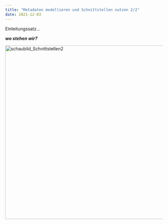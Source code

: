 ```yaml
---
title: "Metadaten modellieren und Schnittstellen nutzen 2/2"
date: 2021-12-03
---
```


Einleitungssatz...

***wo stehen wir?***

<img width="557" alt="schaubild_Schnittstellen2" src="https://user-images.githubusercontent.com/74451681/151697220-cf0fd097-37fa-4563-8f42-8fb9f4b59852.png">


